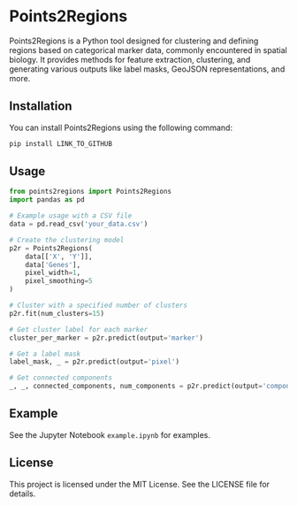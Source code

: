# Points2Regions

Points2Regions is a Python tool designed for clustering and defining regions based on categorical marker data, commonly encountered in spatial biology. It provides methods for feature extraction, clustering, and generating various outputs like label masks, GeoJSON representations, and more.

## Installation

You can install Points2Regions using the following command:

```bash
pip install LINK_TO_GITHUB
```

## Usage

```python
from points2regions import Points2Regions
import pandas as pd

# Example usage with a CSV file
data = pd.read_csv('your_data.csv')

# Create the clustering model
p2r = Points2Regions(
    data[['X', 'Y']], 
    data['Genes'], 
    pixel_width=1, 
    pixel_smoothing=5
)

# Cluster with a specified number of clusters
p2r.fit(num_clusters=15)

# Get cluster label for each marker
cluster_per_marker = p2r.predict(output='marker')

# Get a label mask
label_mask, _ = p2r.predict(output='pixel')

# Get connected components
_, _, connected_components, num_components = p2r.predict(output='component')
```

## Example
See the Jupyter Notebook `example.ipynb` for examples.

## License
This project is licensed under the MIT License. See the LICENSE file for details.



